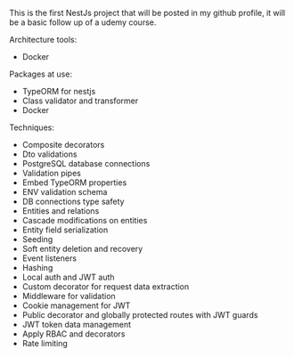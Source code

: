 This is the first NestJs project that will be posted in my github profile, it will be a basic follow up of a udemy course.

Architecture tools:

- Docker

Packages at use:

- TypeORM for nestjs
- Class validator and transformer
- Docker

Techniques:

- Composite decorators
- Dto validations
- PostgreSQL database connections
- Validation pipes
- Embed TypeORM properties
- ENV validation schema
- DB connections type safety
- Entities and relations
- Cascade modifications on entities
- Entity field serialization
- Seeding
- Soft entity deletion and recovery
- Event listeners
- Hashing
- Local auth and JWT auth
- Custom decorator for request data extraction
- Middleware for validation
- Cookie management for JWT
- Public decorator and globally protected routes with JWT guards
- JWT token data management
- Apply RBAC and decorators
- Rate limiting
